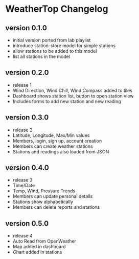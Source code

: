# WeatherTop Changelog

## version 0.1.0

- initial version ported from lab playlist
- introduce station-store model for simple stations
- allow stations to be added to this model
- list all stations in the model

## version 0.2.0
- release 1
- Wind Direction, Wind Chill, Wind Compass added to tiles
- Dashboard shows station list, button to open station view
- Includes forms to add new station and new reading

## version 0.3.0
- release 2
- Latitude, Longitude, Max/Min values
- Members, login, sign up, account creation
- Members can create weather stations
- Stations and readings also loaded from JSON
## version 0.4.0
- release 3
- Time/Date
- Temp, Wind, Pressure Trends
- Members can update personal details
- Stations show alphabetically
- Members can delete reports and stations
## version 0.5.0
- release 4
- Auto Read from OpenWeather
- Map added in dashboard
- Chart added in stations
